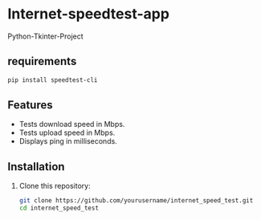 # Internet-speedtest-app
Python-Tkinter-Project

## requirements
```bash
pip install speedtest-cli
```

## Features

- Tests download speed in Mbps.
- Tests upload speed in Mbps.
- Displays ping in milliseconds.


## Installation

1. Clone this repository:

   ```bash
   git clone https://github.com/yourusername/internet_speed_test.git
   cd internet_speed_test
